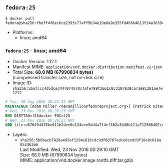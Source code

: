 ## `fedora:25`

```console
$ docker pull fedora@sha256:fbeff4f6ec6ce2393c77aff9b34e19e8a9e355fd46664613f14a36394adf8e71
```

-	Platforms:
	-	linux; amd64

### `fedora:25` - linux; amd64

-	Docker Version: 1.12.1
-	Manifest MIME: `application/vnd.docker.distribution.manifest.v2+json`
-	Total Size: **68.0 MB (67990834 bytes)**  
	(compressed transfer size, not on-disk size)
-	Image ID: `sha256:5bafccc4d5dce3447074a70c7afe789f2661c0c3187938ca71e8c281ae7e1212`

```dockerfile
# Tue, 30 Aug 2016 18:21:14 GMT
MAINTAINER [Adam Miller <maxamillion@fedoraproject.org>] [Patrick Uiterwijk <patrick@puiterwijk.org>]
# Wed, 23 Nov 2016 00:28:23 GMT
ENV DISTTAG=f25docker FGC=f25
# Wed, 23 Nov 2016 00:28:33 GMT
ADD file:e676494478be611b2dee6e134eee5dd4a7f4ef362a3b38b111a712568402cc09 in / 
```

-	Layers:
	-	`sha256:5b0bacb7828e495af1294c816cdc9df6d767edce0cedc0f18e0c018a052462e6`  
		Last Modified: Wed, 23 Nov 2016 00:29:10 GMT  
		Size: 68.0 MB (67990834 bytes)  
		MIME: application/vnd.docker.image.rootfs.diff.tar.gzip
